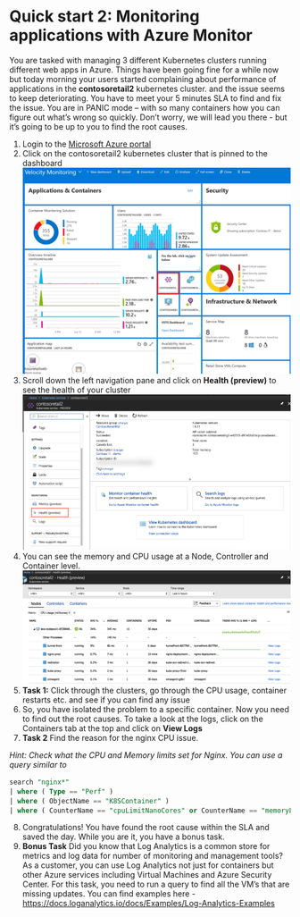 # Quick start 2: Monitoring applications with Azure Monitor

You are tasked with managing 3 different Kubernetes clusters running different web apps in Azure. Things have been going fine for a while now but today morning your users started complaining about performance of applications in the **contosoretail2** kubernetes cluster. and the issue seems to keep deteriorating. You have to meet your 5 minutes SLA to find and fix the issue. You are in PANIC mode – with so many containers how you can figure out what’s wrong so quickly. Don’t worry, we will lead you there - but it’s going to be up to you to find the root causes.

1. Login to the [Microsoft Azure portal](https://portal.azure.com)
2. Click on the contosoretail2 kubernetes cluster that is pinned to the dashboard
![dashboard](images/Kubernetes-dashboard.png)
3. Scroll down the left navigation pane and click on **Health (preview)** to see the health of your cluster
![health](images/Health.png)
4. You can see the memory and CPU usage at a Node, Controller and Container level.
![health](images/Node.png)
5. **Task 1:** Click through the clusters, go through the CPU usage, container restarts etc. and see if you can find any issue
6. So, you have isolated the problem to a specific container. Now you need to find out the root causes. To take a look at the logs, click on the Containers tab at the top and click on **View Logs**
7. **Task 2** Find the reason for the nginx CPU issue. 

*Hint: Check what the CPU and Memory limits set for Nginx. You can use a query similar to* 
```sql
search "nginx*"
| where ( Type == "Perf" )
| where ( ObjectName == "K8SContainer" )
| where ( CounterName == "cpuLimitNanoCores" or CounterName == "memoryLimitBytes" ) 
```
8. Congratulations! You have found the root cause within the SLA and saved the day. While you are it, you have a bonus task.
9. **Bonus Task** Did you know that Log Analytics is a common store for metrics and log data for number of monitoring and management tools? As a customer, you can use Log Analytics not just for containers but other Azure services including Virtual Machines and Azure Security Center.  For this task, you need to run a query to find all the VM’s that are missing updates. You can find examples here - https://docs.loganalytics.io/docs/Examples/Log-Analytics-Examples



